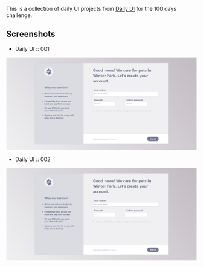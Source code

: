 This is a collection of daily UI projects from [Daily UI](https://www.dailyui.co/) for the 100 days challenge.

## Screenshots
* Daily UI :: 001

![Daily UI :: 001](001/screenshot.png)

* Daily UI :: 002

![Daily UI :: 002](001/screenshot.png)

